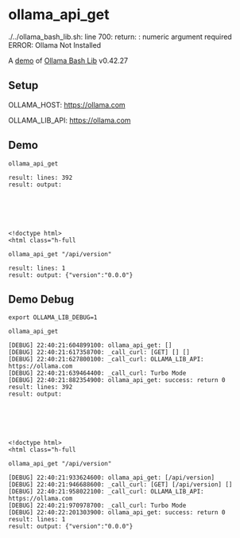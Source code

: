 # ollama_api_get
./../ollama_bash_lib.sh: line 700: return: : numeric argument required
ERROR: Ollama Not Installed

A [demo](../README.md#demos) of [Ollama Bash Lib](https://github.com/attogram/ollama-bash-lib) v0.42.27

## Setup

OLLAMA_HOST: https://ollama.com

OLLAMA_LIB_API: https://ollama.com


## Demo


```
ollama_api_get

result: lines: 392
result: output: 






<!doctype html>
<html class="h-full
```

```
ollama_api_get "/api/version"

result: lines: 1
result: output: {"version":"0.0.0"}
```

## Demo Debug

`export OLLAMA_LIB_DEBUG=1`


```
ollama_api_get

[DEBUG] 22:40:21:604899100: ollama_api_get: []
[DEBUG] 22:40:21:617358700: _call_curl: [GET] [] []
[DEBUG] 22:40:21:627800100: _call_curl: OLLAMA_LIB_API: https://ollama.com
[DEBUG] 22:40:21:639464400: _call_curl: Turbo Mode
[DEBUG] 22:40:21:882354900: ollama_api_get: success: return 0
result: lines: 392
result: output: 






<!doctype html>
<html class="h-full
```

```
ollama_api_get "/api/version"

[DEBUG] 22:40:21:933624600: ollama_api_get: [/api/version]
[DEBUG] 22:40:21:946688600: _call_curl: [GET] [/api/version] []
[DEBUG] 22:40:21:958022100: _call_curl: OLLAMA_LIB_API: https://ollama.com
[DEBUG] 22:40:21:970978700: _call_curl: Turbo Mode
[DEBUG] 22:40:22:201303900: ollama_api_get: success: return 0
result: lines: 1
result: output: {"version":"0.0.0"}
```
